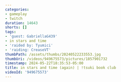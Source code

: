```yaml
---
categories:
- gameplay
- twitch
duration: 14643
shorts: []
tags:
- 'guest: GabriellaG439'
- in stars and time
- 'raided by: Tyumici'
- 'raiding: CreaseVT'
thumbPath: /assets/thumbs/20240522233553.jpg
thumbUri: /videos/949675573/pictures/1857901732
timestamp: 2024-05-22T18:35:53-05:00
title: in stars and time (again) | !tsuki book club
videoId: '949675573'
---
```

